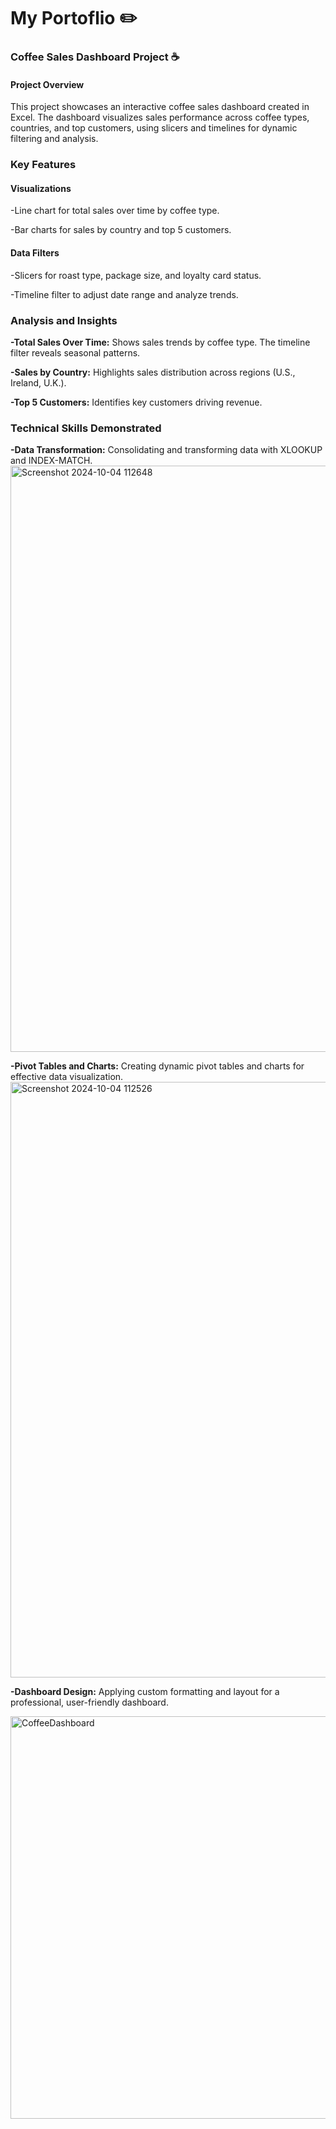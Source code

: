 # My Portoflio ✏️
### Coffee Sales Dashboard Project ☕
#### Project Overview
This project showcases an interactive coffee sales dashboard created in Excel. The dashboard visualizes sales performance across coffee types, countries, and top customers, using slicers and timelines for dynamic filtering and analysis.
### Key Features
#### Visualizations
-Line chart for total sales over time by coffee type.

-Bar charts for sales by country and top 5 customers.
#### Data Filters
-Slicers for roast type, package size, and loyalty card status.

-Timeline filter to adjust date range and analyze trends.

### Analysis and Insights
**-Total Sales Over Time:** Shows sales trends by coffee type. The timeline filter reveals seasonal patterns.

**-Sales by Country:** Highlights sales distribution across regions (U.S., Ireland, U.K.).

**-Top 5 Customers:** Identifies key customers driving revenue.

### Technical Skills Demonstrated
**-Data Transformation:** Consolidating and transforming data with XLOOKUP and INDEX-MATCH.
<img width="938" alt="Screenshot 2024-10-04 112648" src="https://github.com/user-attachments/assets/d972aade-1145-49ea-8e05-1ed14f0f4e5f">

**-Pivot Tables and Charts:** Creating dynamic pivot tables and charts for effective data visualization.
<img width="953" alt="Screenshot 2024-10-04 112526" src="https://github.com/user-attachments/assets/1d717f25-2f13-481f-b06d-b7a9f80d8674">


**-Dashboard Design:** Applying custom formatting and layout for a professional, user-friendly dashboard.

<img width="644" alt="CoffeeDashboard" src="https://github.com/user-attachments/assets/6572be5f-e698-47a6-ae63-b9b75c3baa0a">

